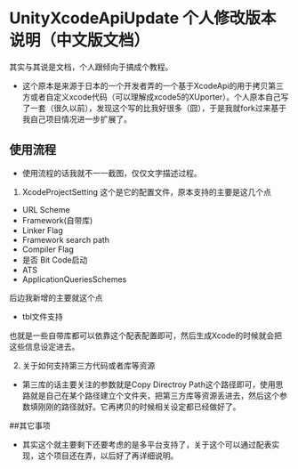 # UnityXcodeApiUpdate 个人修改版本说明（中文版文档）
其实与其说是文档，个人跟倾向于搞成个教程。
* 这个原本是来源于日本的一个开发者弄的一个基于XcodeApi的用于拷贝第三方或者自定义xcode代码（可以理解成xcode5的XUporter）。个人原本自己写了一套（很久以前），发现这个写的比我好很多（囧），于是我就fork过来基于我自己项目情况进一步扩展了。  

## 使用流程
* 使用流程的话我就不一一截图，仅仅文字描述过程。
1. XcodeProjectSetting 这个是它的配置文件，原本支持的主要是这几个点
* URL Scheme
* Framework(自带库)
* Linker Flag
* Framework search path
* Compiler Flag
* 是否 Bit Code启动
* ATS
* ApplicationQueriesSchemes

后边我新增的主要就这个点
* tbl文件支持

也就是一些自带库都可以依靠这个配表配置即可，然后生成Xcode的时候就会把这些信息设定进去。

2. 关于如何支持第三方代码或者库等资源
* 第三库的话主要关注的参数就是Copy Directroy Path这个路径即可，使用思路就是自己在某个路径建立个文件夹，把第三方库等资源丢进去，然后这个参数填刚刚的路径就好。它再拷贝的时候相关设定都已经做好了。

##其它事项
* 其实这个就主要剩下还要考虑的是多平台支持了，关于这个可以通过配表实现，这个项目还在弄，以后好了再详细说明。
